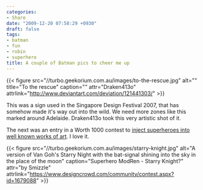 ```yaml
---
categories:
- Share
date: "2009-12-20 07:58:29 +0930"
draft: false
tags:
- batman
- fun
- robin
- superhero
title: A couple of Batman pics to cheer me up
---
```


{{< figure src="//turbo.geekorium.com.au/images/to-the-rescue.jpg" alt="" title="To the rescue" caption="" attr="Draken413o" attrlink="http://www.deviantart.com/deviation/121441303/"  >}}

This was a sign used in the Singapore Design Festival 2007, that has somehow made it's way out into the wild. We need more zones like this marked around Adelaide. Draken413o took this very artistic shot of it.

The next was an entry in a Worth 1000 contest to [inject superheroes into well known works of art](https://www.designcrowd.com/community/contest.aspx?id=1679088). I love it.

{{< figure src="//turbo.geekorium.com.au/images/starry-knight.jpg" alt="A version of Van Goh's Starry Night with the bat-signal shining into the sky in the place of the moon" caption="Superhero ModRen - Starry Knight?" attr="by Smizzle" attrlink="https://www.designcrowd.com/community/contest.aspx?id=1679088"  >}}
